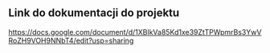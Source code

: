 ## Link do dokumentacji do projektu

https://docs.google.com/document/d/1XBlkVa85Kd1xe39ZtTPWpmrBs3YwVRoZH9VOH9NNbT4/edit?usp=sharing